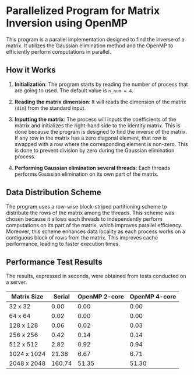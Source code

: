 # Parallelized Program for Matrix Inversion using OpenMP

This program is a parallel implementation designed to find the inverse of a matrix. It utilizes the Gaussian elimination method and the OpenMP to efficiently perform computations in parallel.

## How it Works

1. **Initialization**: The program starts by reading the number of process that are going to used. The default value is `n_num = 4`.

2. **Reading the matrix dimension**: It will reads the dimension of the matrix (`dim`) from the standard input.

3. **Inputting the matrix**: The process will inputs the coefficients of the matrix and initializes the right-hand side to the identity matrix. This is done because the program is designed to find the inverse of the matrix. If any row in the matrix has a zero diagonal element, that row is swapped with a row where the corresponding element is non-zero. This is done to prevent division by zero during the Gaussian elimination process.

4. **Performing Gaussian elimination several threads**: Each threads performs Gaussian elimination on its own part of the matrix.

## Data Distribution Scheme

The program uses a row-wise block-striped partitioning scheme to distribute the rows of the matrix among the threads. This scheme was chosen because it allows each threads to independently perform computations on its part of the matrix, which improves parallel efficiency. Moreover, this scheme enhances data locality as each process works on a contiguous block of rows from the matrix. This improves cache performance, leading to faster execution times.

## Performance Test Results

The results, expressed in seconds, were obtained from tests conducted on a server.

| Matrix Size | Serial | OpenMP 2-core  | OpenMP 4-core  |
| ----------- | ------ | -------------- | -------------- |
| 32 x 32     | 0.00   | 0.00           | 0.00           |
| 64 x 64     | 0.02   | 0.00           | 0.00           |
| 128 x 128   | 0.06   | 0.02           | 0.03           |
| 256 x 256   | 0.42   | 0.14           | 0.14           |
| 512 x 512   | 2.82   | 0.92           | 0.94           |
| 1024 x 1024 | 21.38  | 6.67           | 6.71           |
| 2048 x 2048 | 160.74 | 51.35          | 51.30          |

